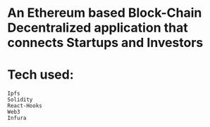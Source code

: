 # An Ethereum based Block-Chain Decentralized application that connects Startups and Investors
# Tech used:
    Ipfs
    Solidity
    React-Hooks
    Web3
    Infura
